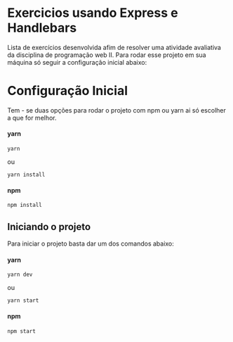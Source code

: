 
# Exercicios usando Express e Handlebars
Lista de exercícios desenvolvida afim de resolver uma atividade avaliativa da disciplina de programação web II. 
Para rodar esse projeto em sua máquina só seguir a configuração inicial abaixo:
  
# Configuração Inicial
Tem - se duas opções para rodar o projeto com npm ou yarn ai só escolher a que for melhor.
#### yarn
```
yarn
```
ou 
```
yarn install
```
#### npm
```
npm install
```

## Iniciando o projeto
Para iniciar o projeto basta dar um dos comandos abaixo:

#### yarn
```
yarn dev
```
ou
```
yarn start
```
#### npm
```
npm start
```
